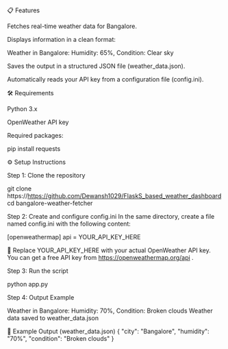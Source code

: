 📋 Features

Fetches real-time weather data for Bangalore.

Displays information in a clean format:

Weather in Bangalore: Humidity: 65%, Condition: Clear sky


Saves the output in a structured JSON file (weather_data.json).

Automatically reads your API key from a configuration file (config.ini).

🛠️ Requirements

Python 3.x

OpenWeather API key

Required packages:

pip install requests

⚙️ Setup Instructions

Step 1: Clone the repository

git clone https://https://github.com/Dewansh1029/FlaskS_based_weather_dashboard
cd bangalore-weather-fetcher


Step 2: Create and configure config.ini
In the same directory, create a file named config.ini with the following content:

[openweathermap]
api = YOUR_API_KEY_HERE


🔑 Replace YOUR_API_KEY_HERE with your actual OpenWeather API key.
You can get a free API key from https://openweathermap.org/api
.

Step 3: Run the script

python app.py


Step 4: Output Example

Weather in Bangalore: Humidity: 70%, Condition: Broken clouds
Weather data saved to weather_data.json

📁 Example Output (weather_data.json)
{
    "city": "Bangalore",
    "humidity": "70%",
    "condition": "Broken clouds"
}
